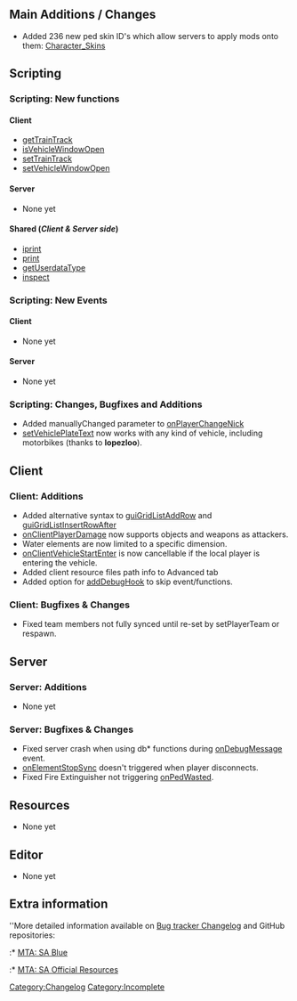 Main Additions / Changes
------------------------

-   Added 236 new ped skin ID's which allow servers to apply mods onto them: [Character\_Skins](/Character_Skins.md "wikilink")

Scripting
---------

### Scripting: New functions

#### Client

-   [getTrainTrack](/getTrainTrack.md "wikilink")
-   [isVehicleWindowOpen](/isVehicleWindowOpen.md "wikilink")
-   [setTrainTrack](/setTrainTrack.md "wikilink")
-   [setVehicleWindowOpen](/setVehicleWindowOpen.md "wikilink")

#### Server

-   None yet

#### Shared (*Client & Server side*)

-   [iprint](/iprint.md "wikilink")
-   [print](/print.md "wikilink")
-   [getUserdataType](/getUserdataType.md "wikilink")
-   [inspect](/inspect.md "wikilink")

### Scripting: New Events

#### Client

-   None yet

#### Server

-   None yet

### Scripting: Changes, Bugfixes and Additions

-   Added manuallyChanged parameter to [onPlayerChangeNick](/onPlayerChangeNick.md "wikilink")
-   [setVehiclePlateText](/setVehiclePlateText.md "wikilink") now works with any kind of vehicle, including motorbikes (thanks to **lopezloo**).

Client
------

### Client: Additions

-   Added alternative syntax to [guiGridListAddRow](/guiGridListAddRow.md "wikilink") and [guiGridListInsertRowAfter](/guiGridListInsertRowAfter.md "wikilink")
-   [onClientPlayerDamage](/onClientPlayerDamage.md "wikilink") now supports objects and weapons as attackers.
-   Water elements are now limited to a specific dimension.
-   [onClientVehicleStartEnter](/onClientVehicleStartEnter.md "wikilink") is now cancellable if the local player is entering the vehicle.
-   Added client resource files path info to Advanced tab
-   Added option for [addDebugHook](/addDebugHook.md "wikilink") to skip event/functions.

### Client: Bugfixes & Changes

-   Fixed team members not fully synced until re-set by setPlayerTeam or respawn.

Server
------

### Server: Additions

-   None yet

### Server: Bugfixes & Changes

-   Fixed server crash when using db\* functions during [onDebugMessage](/onDebugMessage.md "wikilink") event.
-   [onElementStopSync](/onElementStopSync.md "wikilink") doesn't triggered when player disconnects.
-   Fixed Fire Extinguisher not triggering [onPedWasted](/onPedWasted.md "wikilink").

Resources
---------

-   None yet

Editor
------

-   None yet

Extra information
-----------------

''More detailed information available on [Bug tracker Changelog](https://bugs.multitheftauto.com/changelog_page.php) and GitHub repositories:

:\* [MTA: SA Blue](https://github.com/multitheftauto/mtasa-blue)

:\* [MTA: SA Official Resources](https://github.com/multitheftauto/mtasa-resources)

[Category:Changelog](/Category:Changelog.md "wikilink") [Category:Incomplete](/Category:Incomplete.md "wikilink")
